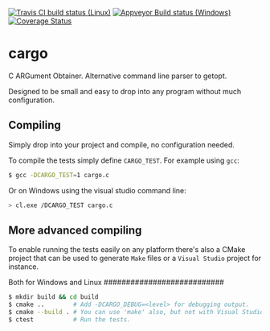 [![Travis CI build status (Linux)](https://travis-ci.org/JoakimSoderberg/cargo.svg)](https://travis-ci.org/JoakimSoderberg/cargo)
[![Appveyor Build status (Windows)](https://ci.appveyor.com/api/projects/status/hia4q08852puktpf?svg=true)](https://ci.appveyor.com/project/JoakimSoderberg/cargo)
[![Coverage Status](https://coveralls.io/repos/JoakimSoderberg/cargo/badge.svg)](https://coveralls.io/r/JoakimSoderberg/cargo)


cargo
=====

C ARGument Obtainer. Alternative command line parser to getopt.

Designed to be small and easy to drop into any program without much configuration.

Compiling
---------

Simply drop into your project and compile, no configuration needed.

To compile the tests simply define `CARGO_TEST`. For example using `gcc`:

```bash
$ gcc -DCARGO_TEST=1 cargo.c
```

Or on Windows using the visual studio command line:

```bash
> cl.exe /DCARGO_TEST cargo.c
```

More advanced compiling
-----------------------

To enable running the tests easily on any platform there's also a CMake
project that can be used to generate `Make` files or a `Visual Studio`
project for instance.

Both for Windows and Linux
###########################

```bash
$ mkdir build && cd build
$ cmake ..        # Add -DCARGO_DEBUG=<level> for debugging output.
$ cmake --build . # You can use 'make' also, but not with Visual Studio.
$ ctest           # Run the tests.
```
